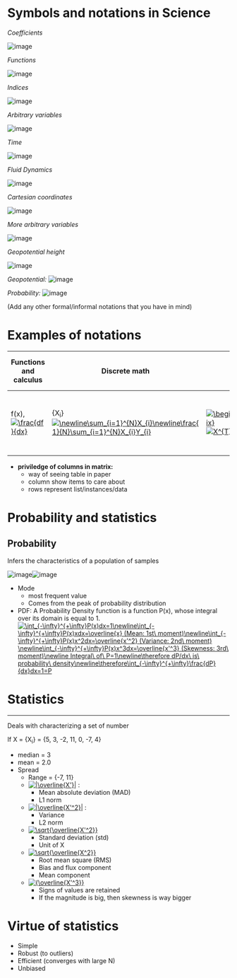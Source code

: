 # Symbols and notations in Science

*Coefficients* 

![image](https://latex.codecogs.com/gif.latex?\newline&space;{\color{Red}&space;a}\newline&space;{\color{Red}&space;b}\newline&space;{\color{Red}&space;c}\newline&space;{\color{Red}&space;d})

*Functions*

![image](https://latex.codecogs.com/gif.latex?\newline&space;{\color{Red}&space;e}\newline&space;{\color{Red}&space;f}\newline&space;{\color{Red}&space;g}\newline&space;{\color{Red}&space;h})

*Indices*

![image](https://latex.codecogs.com/gif.latex?\newline&space;{\color{Red}&space;i}\newline&space;{\color{Red}&space;j}\newline&space;{\color{Red}&space;k}\newline&space;{\color{Red}&space;l}\newline&space;{\color{Red}&space;m}\newline&space;{\color{Red}&space;n})

*Arbitrary variables*

![image](https://latex.codecogs.com/gif.latex?\newline&space;{\color{Red}&space;p}\newline&space;{\color{Red}&space;q}\newline&space;{\color{Red}&space;r}\newline&space;{\color{Red}&space;s})

*Time*

![image](https://latex.codecogs.com/gif.latex?\newline&space;{\color{Red}&space;t})

*Fluid Dynamics*

![image](https://latex.codecogs.com/gif.latex?\newline&space;{\color{Red}&space;u}\newline&space;{\color{Red}&space;v}\newline&space;{\color{Red}&space;w})

*Cartesian coordinates*

![image](https://latex.codecogs.com/gif.latex?\newline&space;{\color{Red}&space;x}\newline&space;{\color{Red}&space;y}\newline&space;{\color{Red}&space;z})

*More arbitrary variables*

![image](https://latex.codecogs.com/gif.latex?\newline&space;{\color{Red}&space;X}\newline&space;{\color{Red}&space;Y})

*Geopotential height*

![image](https://latex.codecogs.com/gif.latex?\newline&space;{\color{Red}&space;Z})

*Geopotential:* ![image](https://latex.codecogs.com/gif.latex?\newline&space;{\color{Red}&space;\phi})

*Probability:* ![image](https://latex.codecogs.com/gif.latex?\newline&space;{\color{Red}&space;P})

(Add any other formal/informal notations that you have in mind)



# Examples of notations

Functions and calculus |  Discrete math  |  Matrix notation  | Informal (prime and bar)  |  Pseudo/real code  
-----------------------|-----------------|-------------------|---------------------------|-------------
f(x), <a href="https://www.codecogs.com/eqnedit.php?latex=\frac{df}{dx}" target="_blank"><img src="https://latex.codecogs.com/gif.latex?\frac{df}{dx}" title="\frac{df}{dx}" /></a>   |  {X<sub>i</sub>} <a href="https://www.codecogs.com/eqnedit.php?latex=\newline\sum_{i=1}^{N}X_{i}\newline\frac{1}{N}\sum_{i=1}^{N}X_{i}Y_{i}" target="_blank"><img src="https://latex.codecogs.com/gif.latex?\newline\sum_{i=1}^{N}X_{i}\newline\frac{1}{N}\sum_{i=1}^{N}X_{i}Y_{i}" title="\newline\sum_{i=1}^{N}X_{i}\newline\frac{1}{N}\sum_{i=1}^{N}X_{i}Y_{i}" /></a> |  <a href="https://www.codecogs.com/eqnedit.php?latex=\begin{bmatrix}X_{1}\\X_{2}\\.\\.\\.\\X_{3}\\\end{bmatrix}" target="_blank"><img src="https://latex.codecogs.com/gif.latex?\begin{bmatrix}X_{1}\\X_{2}\\.\\.\\.\\X_{3}\\\end{bmatrix}" title="\begin{bmatrix}X_{1}\\X_{2}\\.\\.\\.\\X_{3}\\\end{bmatrix}" /></a><a href="https://www.codecogs.com/eqnedit.php?latex=X^{T}Y&space;=&space;Y^{T}X&space;(\neq&space;XY^{T}&space;or&space;YX^{T})" target="_blank"><img src="https://latex.codecogs.com/gif.latex?X^{T}Y&space;=&space;Y^{T}X&space;(\neq&space;XY^{T}&space;or&space;YX^{T})" title="X^{T}Y = Y^{T}X (\neq XY^{T} or YX^{T})" /></a>| <a href="https://www.codecogs.com/eqnedit.php?latex=X^{T}Y&space;=&space;Y^{T}X&space;(\neq&space;XY^{T}&space;or&space;YX^{T})" target="_blank"><img src="https://latex.codecogs.com/gif.latex?X^{T}Y&space;=&space;Y^{T}X&space;(\neq&space;XY^{T}&space;or&space;YX^{T})" title="X^{T}Y = Y^{T}X (\neq XY^{T} or YX^{T})" /></a>  | cov(X,Y)

* **priviledge of columns in matrix:**
    * way of seeing table in paper 
    * column show items to care about
    * rows represent list/instances/data 
    


# Probability and statistics

Probability 
-----------------------
Infers the characteristics of a population of samples

![image](https://upload.wikimedia.org/wikipedia/commons/thumb/d/de/Comparison_mean_median_mode.svg/320px-Comparison_mean_median_mode.svg.png)![image](http://analystnotes.com/graph/quan/SS02SBloso1.gif)
* Mode 
  * most frequent value
  * Comes from the peak of probability distribution  
* PDF: A Probability Density function is a function P(x), whose integral over its domain is equal to 1.
<a href="https://www.codecogs.com/eqnedit.php?latex=\int_{-\infty}^{&plus;\infty}P(x)dx=1\newline\int_{-\infty}^{&plus;\infty}P(x)xdx=\overline{x}&space;(Mean:&space;1st\&space;moment)\newline\int_{-\infty}^{&plus;\infty}P(x)x^2dx=\overline{x'^2}&space;(Variance:&space;2nd\&space;moment)&space;\newline\int_{-\infty}^{&plus;\infty}P(x)x^3dx=\overline{x'^3}&space;(Skewness:&space;3rd\&space;moment)\newline&space;Integral\&space;of\&space;P=1\newline\therefore&space;dP/dx\&space;is\&space;probability\&space;density\newline\therefore\int_{-\infty}^{&plus;\infty}\frac{dP}{dx}dx=1=P" target="_blank"><img src="https://latex.codecogs.com/gif.latex?\int_{-\infty}^{&plus;\infty}P(x)dx=1\newline\int_{-\infty}^{&plus;\infty}P(x)xdx=\overline{x}&space;(Mean:&space;1st\&space;moment)\newline\int_{-\infty}^{&plus;\infty}P(x)x^2dx=\overline{x'^2}&space;(Variance:&space;2nd\&space;moment)&space;\newline\int_{-\infty}^{&plus;\infty}P(x)x^3dx=\overline{x'^3}&space;(Skewness:&space;3rd\&space;moment)\newline&space;Integral\&space;of\&space;P=1\newline\therefore&space;dP/dx\&space;is\&space;probability\&space;density\newline\therefore\int_{-\infty}^{&plus;\infty}\frac{dP}{dx}dx=1=P" title="\int_{-\infty}^{+\infty}P(x)dx=1\newline\int_{-\infty}^{+\infty}P(x)xdx=\overline{x} (Mean: 1st\ moment)\newline\int_{-\infty}^{+\infty}P(x)x^2dx=\overline{x'^2} (Variance: 2nd\ moment) \newline\int_{-\infty}^{+\infty}P(x)x^3dx=\overline{x'^3} (Skewness: 3rd\ moment)\newline Integral\ of\ P=1\newline\therefore dP/dx\ is\ probability\ density\newline\therefore\int_{-\infty}^{+\infty}\frac{dP}{dx}dx=1=P" /></a>


# Statistics
-----------------------
Deals with characterizing a set of number

If X = {X<sub>i</sub>} = {5, 3, -2, 11, 0, -7, 4}
* median = 3
* mean = 2.0
* Spread
  * Range = {-7, 11}
  * <a href="https://www.codecogs.com/eqnedit.php?latex=|\overline{X'}|" target="_blank"><img src="https://latex.codecogs.com/gif.latex?|\overline{X'}|" title="|\overline{X'}|" /></a> :
    * Mean absolute deviation (MAD)
    * L1 norm
  * <a href="https://www.codecogs.com/eqnedit.php?latex=|\overline{X'^2}|" target="_blank"><img src="https://latex.codecogs.com/gif.latex?|\overline{X'^2}|" title="|\overline{X'^2}|" /></a> :
    * Variance
    * L2 norm
  * <a href="https://www.codecogs.com/eqnedit.php?latex=\sqrt{\overline{X'^2}}" target="_blank"><img src="https://latex.codecogs.com/gif.latex?\sqrt{\overline{X'^2}}" title="\sqrt{\overline{X'^2}}" /></a>
    * Standard deviation (std)
    * Unit of X
  * <a href="https://www.codecogs.com/eqnedit.php?latex=\sqrt{\overline{X^2}}" target="_blank"><img src="https://latex.codecogs.com/gif.latex?\sqrt{\overline{X^2}}" title="\sqrt{\overline{X^2}}" /></a>
    * Root mean square (RMS)
    * Bias and flux component
    * Mean component
  * <a href="https://www.codecogs.com/eqnedit.php?latex={\overline{X'^3}}" target="_blank"><img src="https://latex.codecogs.com/gif.latex?{\overline{X'^3}}" title="{\overline{X'^3}}" /></a>
    * Signs of values are retained
    * If the magnitude is big, then skewness is way bigger
    
    
 # Virtue of statistics
 * Simple
 * Robust (to outliers)
 * Efficient (converges with large N)
 * Unbiased
